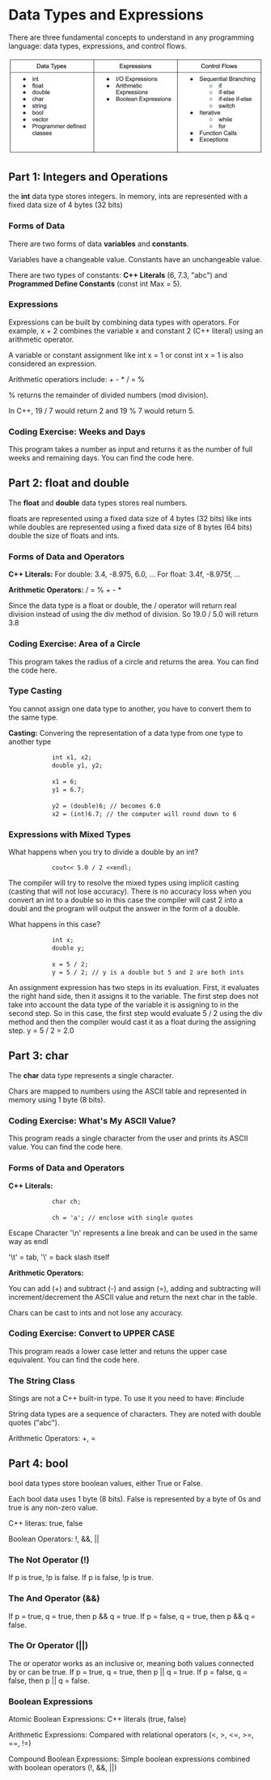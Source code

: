 # Data Types and Expressions

There are three fundamental concepts to understand in any programming language: data types, expressions, and control flows.

![concept table](images/table.png)

## Part 1: Integers and Operations

the **int** data type stores integers. In memory, ints are represented with a fixed data size of 4 bytes (32 bits)

### Forms of Data

There are two forms of data **variables** and **constants**.

Variables have a changeable value. Constants have an unchangeable value.

There are two types of constants: **C++ Literals** (6, 7.3, "abc") and **Programmed Define Constants** (const int Max = 5).

### Expressions

Expressions can be built by combining data types with operators. For example, x + 2 combines the variable x and constant 2 (C++ literal) using an arithmetic operator.

A variable or constant assignment like int x = 1 or const int x = 1 is also considered an expression.

Arithmetic operatiors include: + - * / = %

% returns the remainder of divided numbers (mod division). 

In C++, 19 / 7 would return 2 and 19 % 7 would return 5.

### Coding Exercise: Weeks and Days

This program takes a number as input and returns it as the number of full weeks and remaining days. You can find the code here. 

## Part 2: float and double

The **float** and **double** data types stores real numbers.

floats are represented using a fixed data size of 4 bytes (32 bits) like ints while doubles are represented using a fixed data size of 8 bytes (64 bits) double the size of floats and ints.

### Forms of Data and Operators

**C++ Literals:**
For double: 3.4, -8.975, 6.0, ...
For float: 3.4f, -8.975f, ...

**Arithmetic Operators:** 
/ = % + - * 

Since the data type is a float or double, the / operator will return real division instead of using the div method of division. So 19.0 / 5.0 will return 3.8

### Coding Exercise: Area of a Circle

This program takes the radius of a circle and returns the area. You can find the code here. 

### Type Casting

You cannot assign one data type to another, you have to convert them to the same type.

**Casting:** Convering the representation of a data type from one type to another type

                int x1, x2;
                double y1, y2;

                x1 = 6;
                y1 = 6.7;

                y2 = (double)6; // becomes 6.0
                x2 = (int)6.7; // the computer will round down to 6

### Expressions with Mixed Types

What happens when you try to divide a double by an int?

                cout<< 5.0 / 2 <<endl;

The compiler will try to resolve the mixed types using implicit casting (casting that will not lose accuracy). There is no accuracy loss when you convert an int to a double so in this case the compiler will cast 2 into a doubl and the program will output the answer in the form of a double.

What happens in this case?

                int x;
                double y;

                x = 5 / 2;
                y = 5 / 2; // y is a double but 5 and 2 are both ints

An assignment expression has two steps in its evaluation. First, it evaluates the right hand side, then it assigns it to the variable. The first step does not take into account the data type of the variable it is assigning to in the second step. So in this case, the first step would evaluate 5 / 2 using the div method and then the compiler would cast it as a float during the assigning step. y = 5 / 2 = 2.0

## Part 3: char

The **char** data type represents a single character.

Chars are mapped to numbers using the ASCII table and represented in memory using 1 byte (8 bits).

### Coding Exercise: What's My ASCII Value?

This program reads a single character from the user and prints its ASCII value. You can find the code here.

### Forms of Data and Operators

**C++ Literals:**

                char ch;

                ch = 'a'; // enclose with single quotes

Escape Character '\n' represents a line break and can be used in the same way as endl

'\t' = tab, '\\' = back slash itself

**Arithmetic Operators:**

You can add (+) and subtract (-) and assign (=), adding and subtracting will increment/decrement the ASCII value and return the next char in the table.

Chars can be cast to ints and not lose any accuracy.

### Coding Exercise: Convert to UPPER CASE

This program reads a lower case letter and retuns the upper case equivalent. You can find the code here.

### The String Class

Stings are not a C++ built-in type. To use it you need to have: #include<string>

String data types are a sequence of characters. They are noted with double quotes ("abc").

Arithmetic Operators: +, =

## Part 4: bool

bool data types store boolean values, either True or False.

Each bool data uses 1 byte (8 bits). False is represented by a byte of 0s and true is any non-zero value.

C++ literas: true, false

Boolean Operators: !, &&, ||

### The Not Operator (!)

If p is true, !p is false. If p is false, !p is true.

### The And Operator (&&)

If p = true, q = true, then p && q = true. If p = false, q = true, then p && q = false.

### The Or Operator (||)

The or operator works as an inclusive or, meaning both values connected by or can be true. If p = true, q = true, then p || q = true. If p = false, q = false, then p || q = false.

### Boolean Expressions

Atomic Boolean Expressions: C++ literals (true, false)

Arithmetic Expressions: Compared with relational operators (<, >, <=, >=, ==, !=)

Compound Boolean Expressions: Simple boolean expressions combined with boolean operators (!, &&, ||)





























